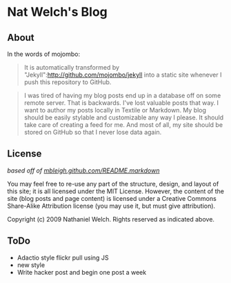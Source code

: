 
# Nat Welch's Blog

## About
In the words of mojombo:  
> It is automatically transformed by "Jekyll":http://github.com/mojombo/jekyll into a static site whenever I push this repository to GitHub.

> I was tired of having my blog posts end up in a database off on some remote server. That is backwards. I've lost valuable posts that way. I want to author my posts locally in Textile or Markdown. My blog should be easily stylable and customizable any way I please. It should take care of creating a feed for me. And most of all, my site should be stored on GitHub so that I never lose data again.

## License
_based off of [mbleigh.github.com/README.markdown](http://github.com/mbleigh/mbleigh.github.com)_

You may feel free to re-use any part of the structure, design, and layout of this site; it is all licensed under the MIT License. However, the content of the site (blog posts and page content) is licensed under a Creative Commons Share-Alike Attribution license (you may use it, but must give attribution).

Copyright (c) 2009 Nathaniel Welch. Rights reserved as indicated above.

## ToDo
 
 * Adactio style flickr pull using JS
 * new style
 * Write hacker post and begin one post a week

